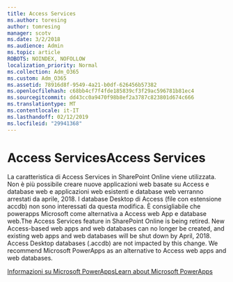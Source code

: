 ```yaml
---
title: Access Services
ms.author: toresing
author: tomresing
manager: scotv
ms.date: 3/2/2018
ms.audience: Admin
ms.topic: article
ROBOTS: NOINDEX, NOFOLLOW
localization_priority: Normal
ms.collection: Adm_O365
ms.custom: Adm_O365
ms.assetid: 78916d8f-9549-4a21-b0df-626456b57382
ms.openlocfilehash: c68bb4cf7f4fde185839cf3f29ac596781b81ec4
ms.sourcegitcommit: dd43cc0a9470f98b8ef2a3787c823801d674c666
ms.translationtype: MT
ms.contentlocale: it-IT
ms.lasthandoff: 02/12/2019
ms.locfileid: "29941368"
---
```

# <a name="access-services"></a><span data-ttu-id="7b1e0-102">Access Services</span><span class="sxs-lookup"><span data-stu-id="7b1e0-102">Access Services</span></span>

<span data-ttu-id="7b1e0-p101">La caratteristica di Access Services in SharePoint Online viene utilizzata. Non è più possibile creare nuove applicazioni web basate su Access e database web e applicazioni web esistenti e database web verranno arrestati da aprile, 2018. I database Desktop di Access (file con estensione accdb) non sono interessati da questa modifica. È consigliabile che powerapps Microsoft come alternativa a Access web App e database web.</span><span class="sxs-lookup"><span data-stu-id="7b1e0-p101">The Access Services feature in SharePoint Online is being retired. New Access-based web apps and web databases can no longer be created, and existing web apps and web databases will be shut down by April, 2018. Access Desktop databases (.accdb) are not impacted by this change. We recommend Microsoft PowerApps as an alternative to Access web apps and web databases.</span></span> 
  
[<span data-ttu-id="7b1e0-107">Informazioni su Microsoft PowerApps</span><span class="sxs-lookup"><span data-stu-id="7b1e0-107">Learn about Microsoft PowerApps</span></span>](https://powerapps.microsoft.com/)
  


